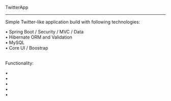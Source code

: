 TwitterApp</br>

____
Simple Twitter-like application build with following technologies: </br>

• Spring Boot / Security / MVC / Data </br>
• Hibernate ORM and Validation </br>
• MySQL </br>
• Core UI / Boostrap </br></br>

Functionality:</br>

• </br>
• </br>
• </br>
• </br>
• </br>
